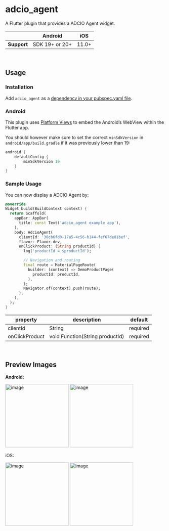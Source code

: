 # adcio_agent

A Flutter plugin that provides a ADCIO Agent widget.


|             | Android        | iOS   |
|-------------|----------------|-------|
| **Support** | SDK 19+ or 20+ | 11.0+ |

</br>

## Usage

### Installation

Add `adcio_agent` as a [dependency in your pubspec.yaml file](https://pub.dev/packages/adcio_agent/install).

### Android

This plugin uses
[Platform Views](https://flutter.dev/docs/development/platform-integration/platform-views) to embed
the Android’s WebView within the Flutter app.

You should however make sure to set the correct `minSdkVersion` in `android/app/build.gradle` if it was previously lower than 19:

```groovy
android {
    defaultConfig {
        minSdkVersion 19
    }
}
```

### Sample Usage
You can now display a ADCIO Agent by:
```dart
@override
Widget build(BuildContext context) {
  return Scaffold(
    appBar: AppBar(
      title: const Text('adcio_agent example app'),
    ),
    body: AdcioAgent(
      clientId: '30cb6fd0-17a5-4c56-b144-fef67de81bef',
      flavor: Flavor.dev,
      onClickProduct: (String productId) {
        log('productId = $productId');

        // Navigation and routing
        final route = MaterialPageRoute(
          builder: (context) => DemoProductPage(
            productId: productId,
          ),
        );
        Navigator.of(context).push(route);
      },
    ),
  );
}
```
| property        | description                                                        | default    |
| --------------- | ------------------------------------------------------------------ |------------|
| clientId             | String                                         |required    |
| onClickProduct         | void Function(String productId) | required    |

</br>

## Preview Images

**Android:**

<p float="left">
  <img width="200" alt="image" src="https://github.com/corca-ai/adcio_agent/assets/51875059/013ab4d8-7f6c-4522-9d1d-8b0f415d69b4">
  <img width="200" alt="image" src="https://github.com/corca-ai/adcio_agent/assets/51875059/2b96aea1-6098-4e76-96e0-582570a5438b">
</p>

iOS:

<p float="left">
  <img width="200" alt="image" src="https://github.com/corca-ai/adcio_agent/assets/51875059/b80f1ccf-bede-462d-9bf8-b82d02029d5b">
  <img width="200" alt="image" src="https://github.com/corca-ai/adcio_agent/assets/51875059/5279bedf-b427-4fc7-94e7-d30f023b0048">
</p>
